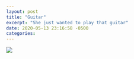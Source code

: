 ```yaml
---
layout: post
title: "Guitar"
excerpt: "She just wanted to play that guitar"
date: 2020-05-13 23:16:58 -0500
categories: 
---
```


![]({{site.url}}/assets/2020/05/lucy_guitar.jpg)

